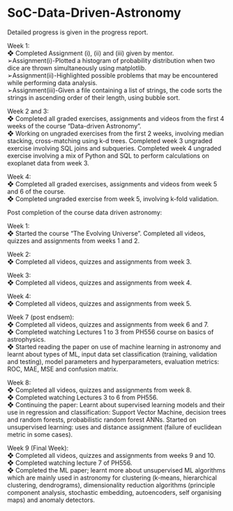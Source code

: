 # SoC-Data-Driven-Astronomy

Detailed progress is given in the progress report. <br/>

Week 1:<br/>
❖ Completed Assignment (i), (ii) and (iii) given by mentor.<br />
➢Assignment(i)-Plotted a histogram of probability distribution when two dice are thrown simultaneously using matplotlib.<br /> 
➢Assignment(ii)-Highlighted possible problems that may be encountered while performing data analysis.<br />
➢Assignment(iii)-Given a file containing a list of strings, the code sorts the strings in ascending order of their length, using bubble sort.

Week 2 and 3:<br/>
❖ Completed all graded exercises, assignments and videos from the first 4 weeks of the
course “Data-driven Astronomy”.<br/>
❖ Working on ungraded exercises from the first 2 weeks, involving median stacking,
cross-matching using k-d trees. Completed week 3 ungraded exercise involving SQL
joins and subqueries. Completed week 4 ungraded exercise involving a mix of Python
and SQL to perform calculations on exoplanet data from week 3.<br/>

Week 4:<br/>
❖ Completed all graded exercises, assignments and videos from week 5 and 6 of the
course.<br/>
❖ Completed ungraded exercise from week 5, involving k-fold validation.<br/>

Post completion of the course data driven astronomy:<br/>

Week 1:<br/>
❖ Started the course “The Evolving Universe”. Completed all videos, quizzes and
assignments from weeks 1 and 2.<br/>

Week 2:<br/>
❖ Completed all videos, quizzes and assignments from week 3. <br/>

Week 3:<br/>
❖ Completed all videos, quizzes and assignments from week 4.<br/>

Week 4:<br/>
❖ Completed all videos, quizzes and assignments from week 5. <br/>

Week 7 (post endsem):<br/>
❖ Completed all videos, quizzes and assignments from week 6 and 7.<br/>
❖ Completed watching Lectures 1 to 3 from PH556 course on basics of astrophysics.<br/>
❖ Started reading the paper on use of machine learning in astronomy and learnt about
types of ML, input data set classification (training, validation and testing), model
parameters and hyperparameters, evaluation metrics: ROC, MAE, MSE and confusion
matrix.<br/>

Week 8:<br/>
❖ Completed all videos, quizzes and assignments from week 8. <br/>
❖ Completed watching Lectures 3 to 6 from PH556. <br/>
❖ Continuing the paper: Learnt about supervised learning models and their use in
regression and classification: Support Vector Machine, decision trees and random
forests, probabilistic random forest ANNs. Started on unsupervised learning: uses and
distance assignment (failure of euclidean metric in some cases).<br/>

Week 9 (Final Week):<br/>
❖ Completed all videos, quizzes and assignments from weeks 9 and 10.<br/>
❖ Completed watching lecture 7 of PH556.<br/>
❖ Completed the ML paper; learnt more about unsupervised ML algorithms which are
mainly used in astronomy for clustering (k-means, hierarchical clustering, dendrograms),
dimensionality reduction algorithms (principle component analysis, stochastic
embedding, autoencoders, self organising maps) and anomaly detectors.<br/>
